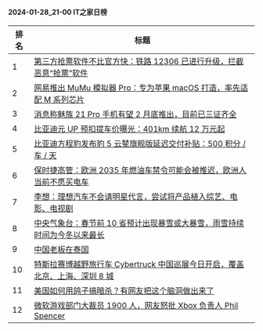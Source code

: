 #### 2024-01-28_21-00  IT之家日榜

| 排名 | 标题|
| --- | ---|
| 1 | [第三方抢票软件不比官方快：铁路 12306 已进行升级，拦截恶意“抢票”软件](https://www.ithome.com/0/747/636.htm) |
| 2 | [网易推出 MuMu 模拟器 Pro：专为苹果 macOS 打造，率先适配 M 系列芯片](https://www.ithome.com/0/747/631.htm) |
| 3 | [消息称魅族 21 Pro 手机有望 2 月底推出，目前已三证齐全](https://www.ithome.com/0/747/627.htm) |
| 4 | [比亚迪元 UP 预扣提车价曝光：401km 续航 12 万元起](https://www.ithome.com/0/747/630.htm) |
| 5 | [比亚迪方程豹发布豹 5 云辇旗舰版延迟交付补贴：500 积分 / 车 / 天](https://www.ithome.com/0/747/624.htm) |
| 6 | [保时捷高管：欧洲 2035 年燃油车禁令可能会被推迟，欧洲人当前不愿买电车](https://www.ithome.com/0/747/620.htm) |
| 7 | [李想：理想汽车不会请明星代言，尝试将产品植入综艺、电影、电视剧](https://www.ithome.com/0/747/640.htm) |
| 8 | [中央气象台：春节前 10 省预计出现暴雪或大暴雪，雨雪持续时间为今冬以来最长](https://www.ithome.com/0/747/693.htm) |
| 9 | [中国老板在泰国](https://www.ithome.com/0/747/661.htm) |
| 10 | [特斯拉赛博越野旅行车 Cybertruck 中国巡展今日开启，覆盖北京、上海、深圳 8 城](https://www.ithome.com/0/747/638.htm) |
| 11 | [美国如何用鸽子搞暗杀？有网友把这个脑洞做出来了](https://www.ithome.com/0/747/665.htm) |
| 12 | [微软游戏部门大裁员 1900 人，网友怒批 Xbox 负责人 Phil Spencer](https://www.ithome.com/0/747/682.htm) |
